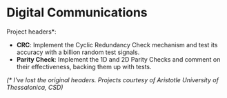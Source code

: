 # Digital Communications

Project headers\*:

* **CRC**: Implement the Cyclic Redundancy Check mechanism and test its accuracy with a billion random test signals.
* **Parity Check**: Implement the 1D and 2D Parity Checks and comment on their effectiveness, backing them up with tests.

*(\* I've lost the original headers. Projects courtesy of Aristotle University of Thessalonica, CSD)*
